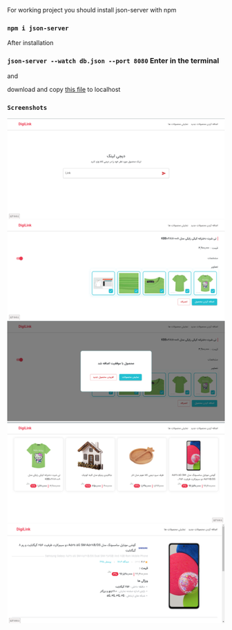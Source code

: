 For working project you should install json-server with npm

### `npm i json-server`

After installation

### `json-server --watch db.json --port 8080` Enter in the terminal

and

download and copy <a href="https://github.com/hossein-nahali/digi_link/tree/master/api_digi_link">this file<a/> to localhost

### `Screenshots`

<div>
    <img src="./screenshots/home_page.png" alt="home page">
    <img src="./screenshots/add_product_page.png" alt="add product page">
    <img src="./screenshots/success_product_added.png" alt="success product added">
    <img src="./screenshots/product_list_page.png" alt="product list page">
    <img src="./screenshots/single_product.png" alt="single product page">
</div>